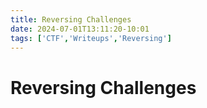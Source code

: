 ```yaml
---
title: Reversing Challenges
date: 2024-07-01T13:11:20-10:01
tags: ['CTF','Writeups','Reversing']
---
```

# Reversing Challenges
 